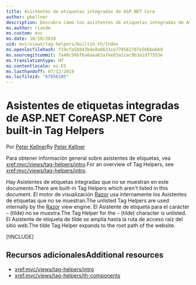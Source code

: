 ```yaml
---
title: Asistentes de etiquetas integradas de ASP.NET Core
author: pkellner
description: Descubra cómo los asistentes de etiquetas integradas de ASP.NET Core le ayudan a mejorar su productividad.
ms.author: riande
ms.custom: mvc
ms.date: 10/10/2018
uid: mvc/views/tag-helpers/builtin-th/Index
ms.openlocfilehash: f19cfa5b843bde8a8633ce778562707e566bebb9
ms.sourcegitcommit: 7a40c56bf6a6aaa63a7ee83a2cac9b3a1d77555e
ms.translationtype: HT
ms.contentlocale: es-ES
ms.lasthandoff: 07/12/2019
ms.locfileid: "67856105"
---
```

# <a name="aspnet-core-built-in-tag-helpers"></a><span data-ttu-id="84d38-103">Asistentes de etiquetas integradas de ASP.NET Core</span><span class="sxs-lookup"><span data-stu-id="84d38-103">ASP.NET Core built-in Tag Helpers</span></span>

<span data-ttu-id="84d38-104">Por [Peter Kellner](https://peterkellner.net)</span><span class="sxs-lookup"><span data-stu-id="84d38-104">By [Peter Kellner](https://peterkellner.net)</span></span>

<span data-ttu-id="84d38-105">Para obtener información general sobre asistentes de etiquetas, vea <xref:mvc/views/tag-helpers/intro>.</span><span class="sxs-lookup"><span data-stu-id="84d38-105">For an overview of Tag Helpers, see <xref:mvc/views/tag-helpers/intro>.</span></span>

<span data-ttu-id="84d38-106">Hay Asistentes de etiquetas integradas que no se muestran en este documento.</span><span class="sxs-lookup"><span data-stu-id="84d38-106">There are built-in Tag Helpers which aren't listed in this document.</span></span> <span data-ttu-id="84d38-107">El motor de visualización [Razor](xref:mvc/views/razor) usa internamente los Asistentes de etiquetas que no se muestran.</span><span class="sxs-lookup"><span data-stu-id="84d38-107">The unlisted Tag Helpers are used internally by the [Razor](xref:mvc/views/razor) view engine.</span></span> <span data-ttu-id="84d38-108">El Asistente de etiqueta para el carácter `~` (tilde) no se muestra.</span><span class="sxs-lookup"><span data-stu-id="84d38-108">The Tag Helper for the `~` (tilde) character is unlisted.</span></span> <span data-ttu-id="84d38-109">El Asistente de etiqueta de tilde se amplía hasta la ruta de acceso raíz del sitio web.</span><span class="sxs-lookup"><span data-stu-id="84d38-109">The tilde Tag Helper expands to the root path of the website.</span></span>

[!INCLUDE[](~/includes/built-in-TH.md)]

## <a name="additional-resources"></a><span data-ttu-id="84d38-110">Recursos adicionales</span><span class="sxs-lookup"><span data-stu-id="84d38-110">Additional resources</span></span>

* <xref:mvc/views/tag-helpers/intro>
* <xref:mvc/views/tag-helpers/th-components>
